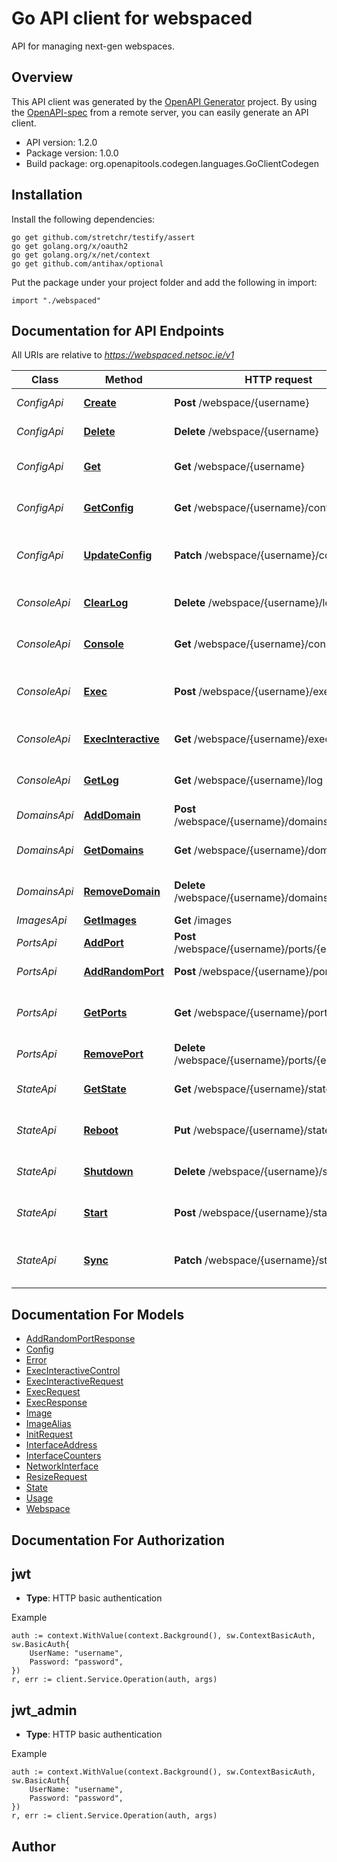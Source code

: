 # Go API client for webspaced

API for managing next-gen webspaces.


## Overview
This API client was generated by the [OpenAPI Generator](https://openapi-generator.tech) project.  By using the [OpenAPI-spec](https://www.openapis.org/) from a remote server, you can easily generate an API client.

- API version: 1.2.0
- Package version: 1.0.0
- Build package: org.openapitools.codegen.languages.GoClientCodegen

## Installation

Install the following dependencies:

```shell
go get github.com/stretchr/testify/assert
go get golang.org/x/oauth2
go get golang.org/x/net/context
go get github.com/antihax/optional
```

Put the package under your project folder and add the following in import:

```golang
import "./webspaced"
```

## Documentation for API Endpoints

All URIs are relative to *https://webspaced.netsoc.ie/v1*

Class | Method | HTTP request | Description
------------ | ------------- | ------------- | -------------
*ConfigApi* | [**Create**](docs/ConfigApi.md#create) | **Post** /webspace/{username} | Initialize webspace
*ConfigApi* | [**Delete**](docs/ConfigApi.md#delete) | **Delete** /webspace/{username} | Destroy webspace
*ConfigApi* | [**Get**](docs/ConfigApi.md#get) | **Get** /webspace/{username} | Retrieve all webspace information
*ConfigApi* | [**GetConfig**](docs/ConfigApi.md#getconfig) | **Get** /webspace/{username}/config | Retrieve webspace configuration
*ConfigApi* | [**UpdateConfig**](docs/ConfigApi.md#updateconfig) | **Patch** /webspace/{username}/config | Change webspace config options
*ConsoleApi* | [**ClearLog**](docs/ConsoleApi.md#clearlog) | **Delete** /webspace/{username}/log | Clear webspace console log
*ConsoleApi* | [**Console**](docs/ConsoleApi.md#console) | **Get** /webspace/{username}/console | Attach to webspace console
*ConsoleApi* | [**Exec**](docs/ConsoleApi.md#exec) | **Post** /webspace/{username}/exec | Execute command non-interactively
*ConsoleApi* | [**ExecInteractive**](docs/ConsoleApi.md#execinteractive) | **Get** /webspace/{username}/exec | Execute a command interactively
*ConsoleApi* | [**GetLog**](docs/ConsoleApi.md#getlog) | **Get** /webspace/{username}/log | Retrieve webspace console log
*DomainsApi* | [**AddDomain**](docs/DomainsApi.md#adddomain) | **Post** /webspace/{username}/domains/{domain} | Add custom domain
*DomainsApi* | [**GetDomains**](docs/DomainsApi.md#getdomains) | **Get** /webspace/{username}/domains | Retrieve webspace domains
*DomainsApi* | [**RemoveDomain**](docs/DomainsApi.md#removedomain) | **Delete** /webspace/{username}/domains/{domain} | Delete custom domain
*ImagesApi* | [**GetImages**](docs/ImagesApi.md#getimages) | **Get** /images | List images
*PortsApi* | [**AddPort**](docs/PortsApi.md#addport) | **Post** /webspace/{username}/ports/{ePort}/{iPort} | Add port forward
*PortsApi* | [**AddRandomPort**](docs/PortsApi.md#addrandomport) | **Post** /webspace/{username}/ports/{iPort} | Add random port forward
*PortsApi* | [**GetPorts**](docs/PortsApi.md#getports) | **Get** /webspace/{username}/ports | Retrieve webspace port forwards
*PortsApi* | [**RemovePort**](docs/PortsApi.md#removeport) | **Delete** /webspace/{username}/ports/{ePort} | Delete port forward
*StateApi* | [**GetState**](docs/StateApi.md#getstate) | **Get** /webspace/{username}/state | Retrieve webspace state
*StateApi* | [**Reboot**](docs/StateApi.md#reboot) | **Put** /webspace/{username}/state | Reboot webspace container
*StateApi* | [**Shutdown**](docs/StateApi.md#shutdown) | **Delete** /webspace/{username}/state | Shut down webspace container
*StateApi* | [**Start**](docs/StateApi.md#start) | **Post** /webspace/{username}/state | Start webspace container
*StateApi* | [**Sync**](docs/StateApi.md#sync) | **Patch** /webspace/{username}/state | Re-generate webspace backend config


## Documentation For Models

 - [AddRandomPortResponse](docs/AddRandomPortResponse.md)
 - [Config](docs/Config.md)
 - [Error](docs/Error.md)
 - [ExecInteractiveControl](docs/ExecInteractiveControl.md)
 - [ExecInteractiveRequest](docs/ExecInteractiveRequest.md)
 - [ExecRequest](docs/ExecRequest.md)
 - [ExecResponse](docs/ExecResponse.md)
 - [Image](docs/Image.md)
 - [ImageAlias](docs/ImageAlias.md)
 - [InitRequest](docs/InitRequest.md)
 - [InterfaceAddress](docs/InterfaceAddress.md)
 - [InterfaceCounters](docs/InterfaceCounters.md)
 - [NetworkInterface](docs/NetworkInterface.md)
 - [ResizeRequest](docs/ResizeRequest.md)
 - [State](docs/State.md)
 - [Usage](docs/Usage.md)
 - [Webspace](docs/Webspace.md)


## Documentation For Authorization



## jwt

- **Type**: HTTP basic authentication

Example

```golang
auth := context.WithValue(context.Background(), sw.ContextBasicAuth, sw.BasicAuth{
    UserName: "username",
    Password: "password",
})
r, err := client.Service.Operation(auth, args)
```


## jwt_admin

- **Type**: HTTP basic authentication

Example

```golang
auth := context.WithValue(context.Background(), sw.ContextBasicAuth, sw.BasicAuth{
    UserName: "username",
    Password: "password",
})
r, err := client.Service.Operation(auth, args)
```



## Author



